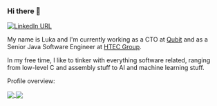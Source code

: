 ### Hi there 👋

[![LinkedIn URL](https://img.shields.io/static/v1?color=green&label=LinkedIn&logo=linkedin&logoColor=white&style=for-the-badge&message=Connect)](https://www.linkedin.com/in/luka-klacar)

My name is Luka and I'm currently working as a CTO at [Qubit](https://qubit.rs) and as a Senior Java Software Engineer at [HTEC Group](https://htecgroup.com).

In my free time, I like to tinker with everything software related, ranging from low-level C and assembly stuff to AI and machine learning stuff.


Profile overview:

<a href="https://github.com/lklacar/">
  <img align="center" src="https://github-readme-stats.vercel.app/api?username=lklacar&count_private=true&show_icons=true&theme=dark&hide_border=false" />
</a>

<a href="https://github.com/lklacar/">
  <img align="center" src="https://github-readme-stats.vercel.app/api/top-langs/?username=lklacar&layout=compact&theme=dark&hide_border=false" />
</a>

<!--
**lklacar/lklacar** is a ✨ _special_ ✨ repository because its `README.md` (this file) appears on your GitHub profile.

Here are some ideas to get you started:

- 🔭 I’m currently working on ...
- 🌱 I’m currently learning ...
- 👯 I’m looking to collaborate on ...
- 🤔 I’m looking for help with ...
- 💬 Ask me about ...
- 📫 How to reach me: ...
- 😄 Pronouns: ...
- ⚡ Fun fact: ...
-->
